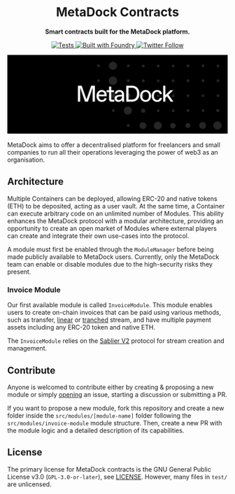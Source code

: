 <h1 align="center">MetaDock Contracts</h1>

<p align="center">
    <strong>Smart contracts built for the MetaDock platform.</strong>
</p>

<p align="center">
    <a href="https://github.com/metadock/contracts/actions?query=workflow%3Atest">
        <img src="https://img.shields.io/github/actions/workflow/status/metadock/contracts/test.yml?branch=main&label=Tests" alt="Tests">
    </a>
     <a href="https://getfoundry.sh/">
        <img src="https://img.shields.io/badge/Built%20with-Foundry-FFDB1C.svg" alt="Built with Foundry">
    </a>
    <a href="https://x.com/MetaDockApp">
        <img src="https://img.shields.io/twitter/follow/MetaDockApp?label=Follow" alt="Twitter Follow">
    </a>
</p>

<p align="center">
    <a href="https://www.metadock.com/">
        <img src="docs/images/metadock_banner.jpeg" alt="Logo">
    </a>
</p>

MetaDock aims to offer a decentralised platform for freelancers and small companies to run all their operations
leveraging the power of web3 as an organisation.

## Architecture

Multiple Containers can be deployed, allowing ERC-20 and native tokens (ETH) to be deposited, acting as a user vault. At
the same time, a Container can execute arbitrary code on an unlimited number of Modules. This ability enhances the
MetaDock protocol with a modular architecture, providing an opportunity to create an open market of Modules where
external players can create and integrate their own use-cases into the protocol.

A module must first be enabled through the `ModuleManager` before being made publicly available to MetaDock users.
Currently, only the MetaDock team can enable or disable modules due to the high-security risks they present.

### Invoice Module

Our first available module is called `InvoiceModule`. This module enables users to create on-chain invoices that can be
paid using various methods, such as transfer,
[linear](https://docs.sablier.com/concepts/protocol/stream-types#lockup-linear) or
[tranched](https://docs.sablier.com/concepts/protocol/stream-types#lockup-tranched) stream, and have multiple payment
assets including any ERC-20 token and native ETH.

The `InvoiceModule` relies on the [Sablier V2](https://docs.sablier.com/concepts/what-is-sablier) protocol for stream
creation and management.

## Contribute

Anyone is welcomed to contribute either by creating & proposing a new module or simply
[opening](https://github.com/metadock/contracts/issues/new) an issue, starting a discussion or submitting a PR.

If you want to propose a new module, fork this repository and create a new folder inside the `src/modules/[module-name]`
folder following the `src/modules/invoice-module` module structure. Then, create a new PR with the module logic and a
detailed description of its capabilities.

## License

The primary license for MetaDock contracts is the GNU General Public License v3.0 (`GPL-3.0-or-later`),
see [LICENSE](https://github.com/metadock/contracts//blob/main/LICENSE). However, many files in `test/` are unlicensed.
